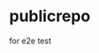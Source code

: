 # publicrepo
for e2e test















































































































































































































































































































































































































































































































































































































































































































































































































































































































































































































































































































































































